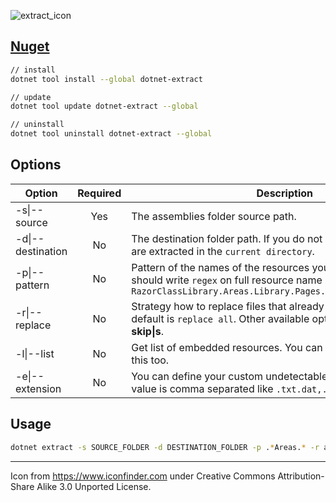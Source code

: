 ![extract_icon](https://user-images.githubusercontent.com/8418700/141079117-f3bfea84-3d9d-48fb-9303-7208e6f6cc8b.png)

## [Nuget](https://www.nuget.org/packages/dotnet-extract)

```bash
// install
dotnet tool install --global dotnet-extract

// update
dotnet tool update dotnet-extract --global

// uninstall
dotnet tool uninstall dotnet-extract --global
```

## Options

| Option           | Required   | Description |
|------------------|:----------:|-------------|
|-s\|--source     |Yes         |The assemblies folder source path.|
|-d\|--destination|No         |The destination folder path. If you do not specify a path, the files are extracted in the `current directory`.|
|-p\|--pattern    |No          |Pattern of the names of the resources you want to extract so you should write `regex` on full resource name like `RazorClassLibrary.Areas.Library.Pages.Shared._Message.cshtml`|
|-r\|--replace    |No          |Strategy how to replace files that already exist at the destination. default is `replace all`. Other available options are **ask\|a** and **skip\|s**.|
|-l\|--list     |No         |Get list of embedded resources. You can you regex pattern with this too.|
|-e\|--extension|No|You can define your custom undetectable file extensions. The value is comma separated like `.txt.dat,.mkv,.cshtml.cs`|

## Usage

```bash
dotnet extract -s SOURCE_FOLDER -d DESTINATION_FOLDER -p .*Areas.* -r ask
```

<hr/>

<div>Icon from <a href="https://www.iconfinder.com/" title="Iconfinder">https://www.iconfinder.com</a> under Creative Commons Attribution-Share Alike 3.0 Unported License.</div>
